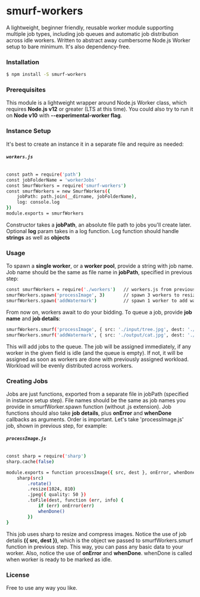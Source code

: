 # smurf-workers
A lightweight, beginner friendly, reusable worker module supporting multiple job types, including job queues and automatic job distribution across idle workers. Written to abstract away cumbersome Node.js Worker setup to bare minimum. It's also dependency-free.

### Installation
```sh
$ npm install -S smurf-workers
```

### Prerequisites
This module is a lightweight wrapper around Node.js Worker class, which requires **Node.js v12** or greater (LTS at this time). You could also try to run it on **Node v10** with **--experimental-worker flag**.

### Instance Setup

It's best to create an instance it in a separate file and require as needed:

###### **`workers.js`**
```sh
const path = require('path')
const jobFolderName = 'workerJobs'
const SmurfWorkers = require('smurf-workers')
const smurfWorkers = new SmurfWorkers({
    jobPath: path.join(__dirname, jobFolderName),
    log: console.log
})
module.exports = smurfWorkers
```

Constructor takes a **jobPath**, an absolute file path to jobs you'll create later. Optional **log** param takes in a log function. Log function should handle **strings** as well as **objects**

### Usage
To spawn a **single worker**, or a **worker pool**, provide a string with job name. Job name should be the same as file name in **jobPath**, specified in previous step:
```sh
const smurfWorkers = require('./workers')   // workers.js from previous step
smurfWorkers.spawn('processImage', 3)       // spawn 3 workers to resize images
smurfWorkers.spawn('addWatermark')          // spawn 1 worker to add watermarks
```
From now on, workers await to do your bidding. To queue a job, provide **job name** and **job details**:
```sh
smurfWorkers.smurf('processImage', { src: './input/tree.jpg', dest: './output/tree.jpg' })
smurfWorkers.smurf('addWatermark', { src: './output/cat.jpg', dest: './output/cat.jpg' })
```
This will add jobs to the queue. The job will be assigned immediately, if any worker in the given field is idle (and the queue is empty). If not, it will be assigned as soon as workers are done with previously assigned workload. Workload will be evenly distributed across workers.

### Creating Jobs
Jobs are just functions, exported from a separate file in jobPath (specified in instance setup step). File names should be the same as job names you provide in smurfWorker.spawn function (without .js extension). Job functions should also take **job details**, plus **onError** and **whenDone** callbacks as arguments. Order is important. Let's take 'processImage.js' job, shown in previous step, for example:

###### **`processImage.js`**
```sh
const sharp = require('sharp')
sharp.cache(false)

module.exports = function processImage({ src, dest }, onError, whenDone, log) {
	sharp(src)
		.rotate()
		.resize(1024, 810)
		.jpeg({ quality: 50 })
		.toFile(dest, function (err, info) {
			if (err) onError(err)
			whenDone()
		}) 
}
```

This job uses sharp to resize and compress images. Notice the use of job detalis **({ src, dest })**, which is the object we passed to smurfWorkers.smurf function in previous step. This way, you can pass any basic data to your worker. Also, notice the use of **onError** and **whenDone**. whenDone is called when worker is ready to be marked as idle.

### License
Free to use any way you like.